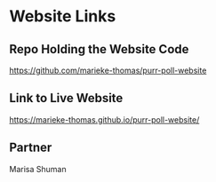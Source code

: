 # Website Links
## Repo Holding the Website Code
https://github.com/marieke-thomas/purr-poll-website

## Link to Live Website
https://marieke-thomas.github.io/purr-poll-website/

## Partner
Marisa Shuman
